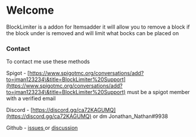 # Welcome

BlockLimiter is a addon for Itemsadder it will allow you to remove a block if the block under is removed and will limit what bocks can be placed on



### Contact

To contact me use these methods

Spigot - [https://www.spigotmc.org/conversations/add?to=jman123234\&title=BlockLimiter%20Support](https://www.spigotmc.org/conversations/add?to=jman123234\&title=BlockLimiter%20Support) must be a spigot member with a verified email

Discord - [https://discord.gg/ca72KAGUMQ](https://discord.gg/ca72KAGUMQ) or dm Jonathan\_Nathan#9938

Github - [issues ](https://github.com/jman13378/BlockLimiter/issues/new/choose)or [discussion](https://github.com/jman13378/BlockLimiter/discussions)
